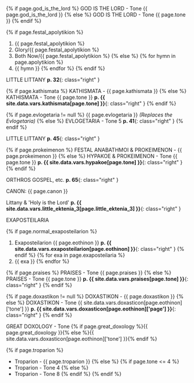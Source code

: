 {% if page.god_is_the_lord %}
GOD IS THE LORD - Tone {{ page.god_is_the_lord }}
{% else %}
GOD IS THE LORD - Tone {{ page.tone }}
{% endif %}

{% if page.festal_apolytikion %}
1. {{ page.festal_apolytikion %}
2. Glory/{{ page.festal_apolytikion %}
3. Both Now/{{ page.festal_apolytikion %}
{% else %}
{% for hymn in page.apolytikion %}
1. {{ hymn }}
{% endfor %}
{% endif %}

LITTLE LITTANY **p. 32**{: class="right" }

{% if page.kathismata %}
KATHISMATA - {{ page.kathismata }}
{% else %}
KATHISMATA - Tone {{ page.tone }} **p. {{ site.data.vars.kathismata[page.tone] }}**{: class="right" }
{% endif %}

{% if page.evlogetaria != null %}
{{ page.evlogetaria }} *(Replaces the Evlogetaria)*
{% else %}
EVLOGETARIA - Tone 5 **p. 41**{: class="right" }
{% endif %}

LITTLE LITTANY **p. 45**{: class="right" }

{% if page.prokeimenon %}
FESTAL ANABATHMOI & PROKEIMENON - {{ page.prokeimenon }}
{% else %}
HYPAKOE & PROKEIMENON - Tone {{ page.tone }} **p. {{ site.data.vars.hypakoe[page.tone] }}**{: class="right" }
{% endif %}

ORTHROS GOSPEL, etc. **p. 65**{: class="right" }

CANON: {{ page.canon }}

Littany & 'Holy is the Lord' **p. {{ site.data.vars.little_ektenia_3[page.little_ektenia_3] }}**{: class="right" }

EXAPOSTEILARIA

{% if page.normal_exaposteilarion %}
1. Exaposteilarion {{ page.eothinon }} **p. {{ site.data.vars.exaposteilarion[page.eothinon] }}**{: class="right" }
{% endif %}
{% for exa in page.exaposteilaria %}
1. {{ exa }}
{% endfor %}

{% if page.praises %}
PRAISES - Tone {{ page.praises }}
{% else %}
PRAISES - Tone {{ page.tone }} **p. {{ site.data.vars.praises[page.tone] }}**{: class="right" }
{% endif %}

{% if page.doxastikon != null %}
DOXASTIKON - {{ page.doxastikon }}
{% else %}
DOXASTIKON - Tone {{ site.data.vars.doxasticon[page.eothinon]['tone'] }} **p. {{ site.data.vars.doxasticon[page.eothinon]['page'] }}**{: class="right" }
{% endif %}

GREAT DOXOLOGY - Tone {% if page.great_doxology %}{{ page.great_doxology }}{% else %}{{ site.data.vars.doxasticon[page.eothinon]['tone'] }}{% endif %}

{% if page.troparion %}
* Troparion - {{ page.troparion }}
{% else %}
    {% if page.tone <= 4 %}
* Troparion - Tone 4
    {% else %}
* Troparion - Tone 8
    {% endif %}
{% endif %}
